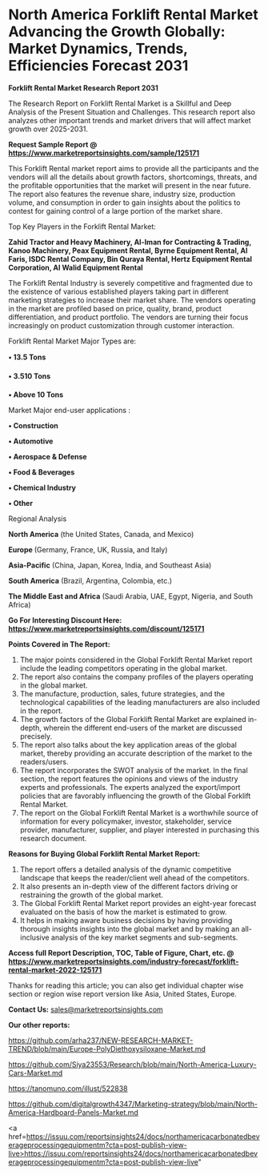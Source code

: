 # North America Forklift Rental Market Advancing the Growth Globally: Market Dynamics, Trends, Efficiencies Forecast 2031

<strong>Forklift Rental Market Research Report 2031</strong>

The Research Report on Forklift Rental Market is a Skillful and Deep Analysis of the Present Situation and Challenges. This research report also analyzes other important trends and market drivers that will affect market growth over 2025-2031.

<strong>Request Sample Report @ <a href=https://www.marketreportsinsights.com/sample/125171>https://www.marketreportsinsights.com/sample/125171</a></strong>

This Forklift Rental market report aims to provide all the participants and the vendors will all the details about growth factors, shortcomings, threats, and the profitable opportunities that the market will present in the near future. The report also features the revenue share, industry size, production volume, and consumption in order to gain insights about the politics to contest for gaining control of a large portion of the market share.

Top Key Players in the Forklift Rental Market:

<strong>Zahid Tractor and Heavy Machinery, Al-Iman for Contracting & Trading, Kanoo Machinery, Peax Equipment Rental, Byrne Equipment Rental, Al Faris, ISDC Rental Company, Bin Quraya Rental, Hertz Equipment Rental Corporation, Al Walid Equipment Rental</strong>

The Forklift Rental Industry is severely competitive and fragmented due to the existence of various established players taking part in different marketing strategies to increase their market share. The vendors operating in the market are profiled based on price, quality, brand, product differentiation, and product portfolio. The vendors are turning their focus increasingly on product customization through customer interaction.

Forklift Rental Market Major Types are:

<strong>• 13.5 Tons

• 3.510 Tons

• Above 10 Tons</strong>

Market Major end-user applications :

<strong>• Construction

• Automotive

• Aerospace & Defense

• Food & Beverages

• Chemical Industry

• Other</strong>

Regional Analysis

</u><strong><b>North America</b></strong> (the United States, Canada, and Mexico)

<strong><b>Europe </b></strong>(Germany, France, UK, Russia, and Italy)

<strong><b>Asia-Pacific</b></strong> (China, Japan, Korea, India, and Southeast Asia)

<strong><b>South America</b></strong> (Brazil, Argentina, Colombia, etc.)

<strong><b>The Middle East and Africa</b></strong> (Saudi Arabia, UAE, Egypt, Nigeria, and South Africa)

<strong>Go For Interesting Discount Here: <a href=https://www.marketreportsinsights.com/discount/125171>https://www.marketreportsinsights.com/discount/125171</a></strong>

<strong>Points Covered in The Report:</strong>
<ol>
  <li>The major points considered in the Global Forklift Rental Market report include the leading competitors operating in the global market.</li>
  <li>The report also contains the company profiles of the players operating in the global market.</li>
  <li>The manufacture, production, sales, future strategies, and the technological capabilities of the leading manufacturers are also included in the report.</li>
  <li>The growth factors of the Global Forklift Rental Market are explained in-depth, wherein the different end-users of the market are discussed precisely.</li>
  <li>The report also talks about the key application areas of the global market, thereby providing an accurate description of the market to the readers/users.</li>
  <li>The report incorporates the SWOT analysis of the market. In the final section, the report features the opinions and views of the industry experts and professionals. The experts analyzed the export/import policies that are favorably influencing the growth of the Global Forklift Rental Market.</li>
  <li>The report on the Global Forklift Rental Market is a worthwhile source of information for every policymaker, investor, stakeholder, service provider, manufacturer, supplier, and player interested in purchasing this research document.</li>
</ol>
<strong>Reasons for Buying Global Forklift Rental Market Report:</strong>

<ol>
  <li>The report offers a detailed analysis of the dynamic competitive landscape that keeps the reader/client well ahead of the competitors.</li>
  <li>It also presents an in-depth view of the different factors driving or restraining the growth of the global market.</li>
  <li>The Global Forklift Rental Market report provides an eight-year forecast evaluated on the basis of how the market is estimated to grow.</li>
  <li>It helps in making aware business decisions by having providing thorough insights insights into the global market and by making an all-inclusive analysis of the key market segments and sub-segments.</li>
</ol>
<strong>Access full Report Description, TOC, Table of Figure, Chart, etc. @ <a href=https://www.marketreportsinsights.com/industry-forecast/forklift-rental-market-2022-125171>https://www.marketreportsinsights.com/industry-forecast/forklift-rental-market-2022-125171</a></strong>


Thanks for reading this article; you can also get individual chapter wise section or region wise report version like Asia, United States, Europe.

<strong>Contact Us:</strong>
sales@marketreportsinsights.com

<strong>Our other reports:</strong>

<a href=https://github.com/arha237/NEW-RESEARCH-MARKET-TREND/blob/main/Europe-PolyDiethoxysiloxane-Market.md>https://github.com/arha237/NEW-RESEARCH-MARKET-TREND/blob/main/Europe-PolyDiethoxysiloxane-Market.md</a>

<a href=https://github.com/Siya23553/Research/blob/main/North-America-Luxury-Cars-Market.md>https://github.com/Siya23553/Research/blob/main/North-America-Luxury-Cars-Market.md</a>

<a href=https://tanomuno.com/illust/522838>https://tanomuno.com/illust/522838</a>

<a href=https://github.com/digitalgrowth4347/Marketing-strategy/blob/main/North-America-Hardboard-Panels-Market.md>https://github.com/digitalgrowth4347/Marketing-strategy/blob/main/North-America-Hardboard-Panels-Market.md</a>

<a href=https://issuu.com/reportsinsights24/docs/northamericacarbonatedbeverageprocessingequipmentm?cta=post-publish-view-live>https://issuu.com/reportsinsights24/docs/northamericacarbonatedbeverageprocessingequipmentm?cta=post-publish-view-live</a>"
